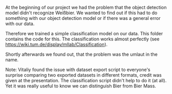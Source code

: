 At the beginning of our project we had the problem that the object detection model didn't recognize Weißbier.
We wanted to find out if this had to do something with our object detection model or if there was a general error with our data.

Therefore we trained a simple classification model on our data. This folder contains the code for this. The classification works almost perfectly (see https://wiki.tum.de/display/mllab/Classification).

Shortly afterwards we found out, that the problem was the umlaut in the name. 

Note: Vitaliy found the issue with dataset export script to everyone's surprise comparing two exported datasets in different formats, credit was given at the presentation. The classification script didn't help to do it (at all). 
Yet it was really useful to know we can distinguish Bier from Bier Mass.